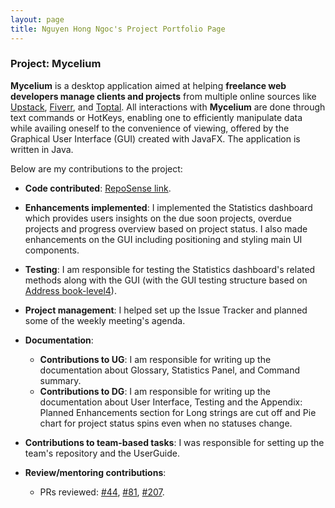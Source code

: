 ```yaml
---
layout: page
title: Nguyen Hong Ngoc's Project Portfolio Page
---
```


### Project: Mycelium

**Mycelium** is a desktop application aimed at helping **freelance web developers
manage clients and projects** from multiple online sources like [Upstack](https://upstackhq.com/),
[Fiverr](https://www.fiverr.com/), and [Toptal](https://www.toptal.com/). All interactions
with **Mycelium** are done through text commands or HotKeys, enabling one to efficiently
manipulate data while availing oneself to the convenience of viewing, offered by the
Graphical User Interface (GUI) created with JavaFX. The application is written in Java.

Below are my contributions to the project:

* **Code contributed**: [RepoSense link](https://nus-cs2103-ay2223s2.github.io/tp-dashboard/?search=&sort=groupTitle&sortWithin=title&timeframe=commit&mergegroup=&groupSelect=groupByRepos&breakdown=true&checkedFileTypes=docs~functional-code~test-code~other&since=2023-02-17&tabOpen=true&tabType=authorship&zFR=false&tabAuthor=RubyNguyen07&tabRepo=AY2223S2-CS2103T-W14-1%2Ftp%5Bmaster%5D&authorshipIsMergeGroup=false&authorshipFileTypes=docs~functional-code~test-code~other&authorshipIsBinaryFileTypeChecked=false&authorshipIsIgnoredFilesChecked=false).

* **Enhancements implemented**: I implemented the Statistics dashboard which provides users insights on
the due soon projects, overdue projects and progress overview based on project status. I also made enhancements
on the GUI including positioning and styling main UI components.

* **Testing**: I am responsible for testing the Statistics dashboard's related methods along with the GUI (with the
GUI testing structure based on [Address book-level4](https://github.com/se-edu/addressbook-level4)).

* **Project management**: I helped set up the Issue Tracker and planned some of the weekly meeting's agenda.

* **Documentation**:
    * **Contributions to UG**: I am responsible for writing up the documentation about Glossary, Statistics Panel, and
  Command summary.
    * **Contributions to DG**: I am responsible for writing up the documentation about User Interface, Testing and the Appendix: Planned 
  Enhancements section for Long strings are cut off and Pie chart for project status spins even when no statuses change.

* **Contributions to team-based tasks**: I was responsible for setting up the team's repository and the UserGuide.

* **Review/mentoring contributions**:
  * PRs reviewed: [#44](https://github.com/AY2223S2-CS2103T-W14-1/tp/pull/44), [#81](https://github.com/AY2223S2-CS2103T-W14-1/tp/pull/81), [#207](https://github.com/AY2223S2-CS2103T-W14-1/tp/pull/207).
